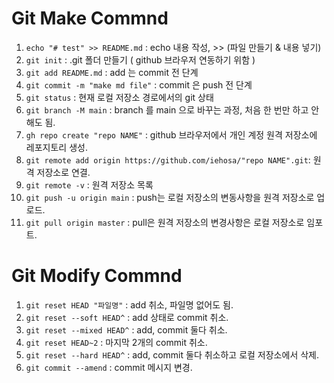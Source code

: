 # Git Make Commnd

01. `echo "# test" >> README.md` : echo 내용 작성, >> (파일 만들기 & 내용 넣기)
02. `git init` : .git 폴더 만들기 ( github 브라우저 연동하기 위함 )
03. `git add README.md` : add 는 commit 전 단계
04. `git commit -m "make md file"` : commit 은 push 전 단계
05. `git status` : 현재 로컬 저장소 경로에서의 git 상태
06. `git branch -M main` : branch 를 main 으로 바꾸는 과정, 처음 한 번만 하고 안해도 됨.
07. `gh repo create "repo NAME"` : github 브라우저에서  개인 계정 원격 저장소에 레포지토리 생성.
08. `git remote add origin https://github.com/iehosa/"repo NAME".git`: 원격 저장소로 연결.
09. `git remote -v` : 원격 저장소 목록
10. `git push -u origin main` : push는 로컬 저장소의 변동사항을 원격 저장소로 업로드.
11. `git pull origin master` : pull은 원격 저장소의 변경사항은 로컬 저장소로 임포트.

# Git Modify Commnd

01. `git reset HEAD "파일명"` : add 취소, 파일명 없어도 됨.
02. `git reset --soft HEAD^` : add 상태로 commit 취소.
03. `git reset --mixed HEAD^` : add, commit 둘다 취소.
04. `git reset HEAD~2` : 마지막 2개의 commit 취소.
05. `git reset --hard HEAD^` : add, commit 둘다 취소하고 로컬 저장소에서 삭제.
06. `git commit --amend` : commit 메시지 변경.
